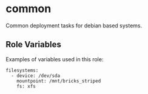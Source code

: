 common
=======

Common deployment tasks for debian based systems.

Role Variables
--------------

Examples of variables used in this role:

```
filesystems:
  - device: /dev/sda
    mountpoint: /mnt/bricks_striped
    fs: xfs
```
